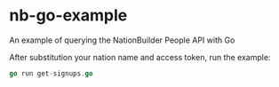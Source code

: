 nb-go-example
=============

An example of querying the NationBuilder People API with Go

After substitution your nation name and access token, run the example:

```go
go run get-signups.go
```
